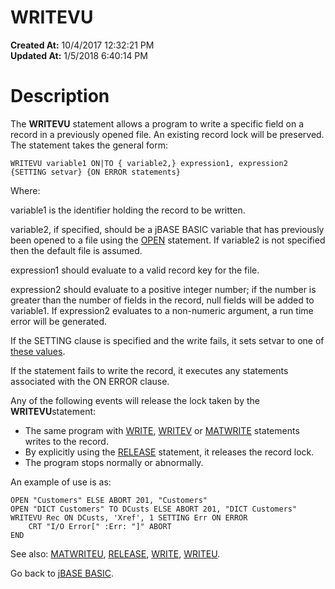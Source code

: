 # WRITEVU

**Created At:** 10/4/2017 12:32:21 PM  
**Updated At:** 1/5/2018 6:40:14 PM  


# Description

The **WRITEVU** statement allows a program to write a specific field on a record in a previously opened file. An existing record lock will be preserved. The statement takes the general form:

```
WRITEVU variable1 ON|TO { variable2,} expression1, expression2 {SETTING setvar} {ON ERROR statements}
```

Where:

variable1 is the identifier holding the record to be written.

variable2, if specified, should be a jBASE BASIC variable that has previously been opened to a file using the [OPEN](277537-open) statement. If variable2 is not specified then the default file is assumed.

expression1 should evaluate to a valid record key for the file.

expression2 should evaluate to a positive integer number; if the number is greater than the number of fields in the record, null fields will be added to variable1. If expression2 evaluates to a non-numeric argument, a run time error will be generated.

If the SETTING clause is specified and the write fails, it sets setvar to one of [these values](277647-increamental-file-errors).

If the statement fails to write the record, it executes any statements associated with the ON ERROR clause.

Any of the following events will release the lock taken by the **WRITEVU**statement:

- The same program with [WRITE](279568-write), [WRITEV](279574-writev) or [MATWRITE](276964-matwrite) statements writes to the record.
- By explicitly using the [RELEASE](278784-release) statement, it releases the record lock.
- The program stops normally or abnormally.




An example of use is as:

```
OPEN "Customers" ELSE ABORT 201, "Customers" 
OPEN "DICT Customers" TO DCusts ELSE ABORT 201, "DICT Customers" 
WRITEVU Rec ON DCusts, 'Xref', 1 SETTING Err ON ERROR 
    CRT "I/O Error[" :Err: "]" ABORT 
END
```



See also: [MATWRITEU](276970-matwriteu), [RELEASE](278784-release), [WRITE](279568-write), [WRITEU](279573-writeu).

Go back to [jBASE BASIC](263498-jbase-basic).
